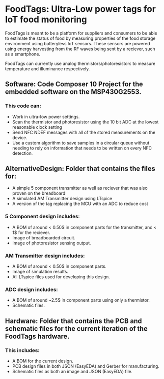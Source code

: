 # FoodTags: Ultra-Low power tags for IoT food monitoring

FoodTags is meant to be a platform for suppliers and consumers to be able to estimate the status of food by measuring properties of the food storage environment using batteryless IoT sensors. These sensors are powered using energy harvesting from the RF waves being sent by a reciever, such as a smartphone. 

FoodTags can currently use analog thermistors/photoresistors to measure temperature and illuminance respectively.

## Software: Code Composer 10 Project for the embedded software on the MSP430G2553.

### This code can:
- Work in ultra-low power settings.
- Scan the thermistor and photoresistor using the 10 bit ADC at the lowest reasonable clock setting
- Send NFC NDEF messages with all of the stored measurements on the device.
- Use a custom algorithm to save samples in a circular queue without needing to rely on information that needs to be written on every NFC detection.

## AlternativeDesign: Folder that contains the files for:
- A simple 5 component transmitter as well as reciever that was also proven on the breadboard
- A simulated AM Transmitter design using LTspice
- A version of the tag replacing the MCU with an ADC to reduce cost

### 5 Component design includes:
- A BOM of around < 0.50$ in component parts for the transmitter, and < 1$ for the reciever.
- Image of breadboarded circuit.
- Image of photoresistor sensing output.

### AM Transmitter design includes:
- A BOM of around < 0.50$ in component parts.
- Image of simulation results.
- All LTspice files used for developing this design.

### ADC design includes:
- A BOM of around ~2.5$ in component parts using only a thermistor.
- Schematic files.

## Hardware: Folder that contains the PCB and schematic files for the current iteration of the FoodTags hardware.

### This includes:
- A BOM for the current design.
- PCB design files in both JSON (EasyEDA) and Gerber for manufacturing.
- Schematic files as both an image and JSON (EasyEDA) file.
